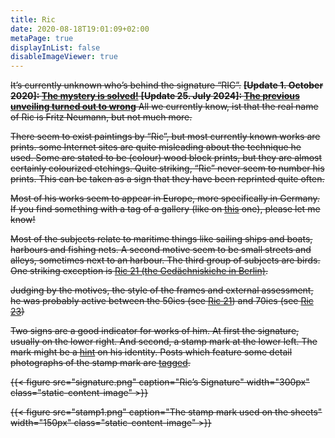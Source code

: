 ```yaml
---
title: Ric
date: 2020-08-18T19:01:09+02:00
metaPage: true
displayInList: false
disableImageViewer: true
---
```

<s>It’s currently unknown who’s behind the signature “RIC”.</s> <s>**[Update 1. October 2020]: [The mystery is solved!](/ric/mystery-solved)**<s> **[Update 25. July 2024]: [The previous unveiling turned out to wrong](/post/mystery-again/)**
All we currently know, ist that the real name of Ric is Fritz Neumann, but not much more.

There seem to exist paintings by “Ric”, but most currently known works are prints. some Internet sites are quite misleading about the technique he used. Some are stated to be (colour) wood block prints, but they are almost certainly colourized etchings. Quite striking, “Ric” never seem to number his prints. This can be taken as a sign that they have been reprinted quite often.

Most of his works seem to appear in Europe, more specifically in Germany. If you find something with a tag of a gallery (like on [this](post/sailing-boats-ric06) one), please let me know!

Most of the subjects relate to maritime things like sailing ships and boats, harbours and fishing nets. A second motive seem to be small streets and alleys, sometimes next to an harbour. The third group of subjects are birds. One striking exception is [Ric 21 (the Gedächniskiche in Berlin)](/tags/Ric-21).

Judging by the motives, the style of the frames and external assessment, he was probably active between the 50ies (see [Ric 21](/tags/Ric-21)) and 70ies (see [Ric 23](/tags/Ric-23))

Two signs are a good indicator for works of him. At first the signature, usually on the lower right. And second, a stamp mark at the lower left. The mark might be a [hint](/hints/fritz-neumann) on his identity. Posts which feature some detail photographs of the stamp mark are [tagged](/tags/Stamp).

{{< figure src="signature.png" caption="Ric’s Signature" width="300px" class="static-content-image" >}}

{{< figure src="stamp1.png" caption="The stamp mark used on the sheets" width="150px" class="static-content-image" >}}
